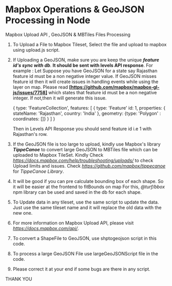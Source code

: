 # Mapbox Operations & GeoJSON Processing in Node
Mapbox Upload API , GeoJSON & MBTiles Files Processing

1. To Upload a File to Mapbox Tileset, Select the file and upload
   to mapbox using upload.js script.
   
2. If Uploading a GeoJSON, make sure you are keep the unique **_feature id's sync with db_**.
    **It should be sent with levels API response**.
     For example : Let Suppose you have  GeoJSON for a state say Rajasthan
    feature id must be a non negative integer value. If GeoJSON misses feature id then
    it will create issues in handling events while using the layer on map.
    Please read **[https://github.com/mapbox/mapbox-gl-js/issues/7758]** which states that feature id must be a non negative integer.
    If not,then it will generate this issue.
    

    {
      type: 'FeatureCollection',
      features: [
            {
                type: 'Feature'
                id: 1,
                properties: { stateName: 'Rajasthan', country: 'India' },
                geometry: {type: 'Polygon' : coordinates: []}
            }
      ]
    }
    
    
    
   Then in Levels API Response you should send feature id i.e 1 with Rajasthan's row.

3. If the GeoJSON file is too large to upload, kindly use Mapbox's library **_TippeCanoe_** to convert large GeoJSON to MBTiles file which can be uploaded to Mapbox TileSet.
   Kindly Check *https://docs.mapbox.com/help/troubleshooting/uploads/* to check Upload limits and issues. 
   Check *https://github.com/mapbox/tippecanoe* for *TippeCanoe Library*.

4. It will be good if you can pre calculate bounding box of each shape. So it will be easier at the frontend to fitBounds on map
   For this, *@turf/bbox* npm library can be used and saved in the db for each shape.
   
5. To Update data in any tileset, use the same script to update the data. Just use the same tileset name and it will
   replace the old data with the new one.
   
6. For more information on Mapbox Upload API, please visit *https://docs.mapbox.com/api/*.

7. To convert a ShapeFile to GeoJSON, use shptogeojson script in this code.

8. To process a large GeoJSON File use largeGeoJSONScript file in the code.

9. Please correct it at your end if some bugs are there in any script.

THANK YOU   
   
   
   
   
   

